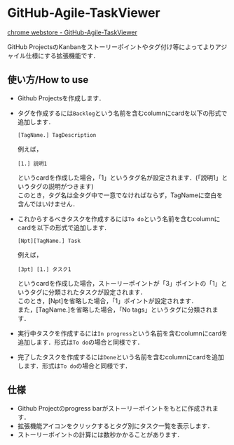 # GitHub-Agile-TaskViewer
[chrome webstore - GitHub-Agile-TaskViewer](https://chrome.google.com/webstore/detail/github-agile-taskviewer/nhebljkbdjblnjlmocfdohhiiccpipja)

GitHub ProjectsのKanbanをストーリーポイントやタグ付け等によってよりアジャイル仕様にする拡張機能です．

## 使い方/How to use
- Github Projectsを作成します．
- タグを作成するには`Backlog`という名前を含むcolumnにcardを以下の形式で追加します．
  ```
  [TagName.] TagDescription
  ```
  例えば，
  ```
  [1.] 説明1
  ```
  というcardを作成した場合，「1」というタグ名が設定されます．(「説明1」というタグの説明がつきます)  
  このとき，タグ名は全タグ中で一意でなければならず，TagNameに空白を含んではいけません．

- これからするべきタスクを作成するには`To do`という名前を含むcolumnにcardを以下の形式で追加します．
  ```
  [Npt][TagName.] Task
  ```
  例えば，
  ```
  [3pt] [1.] タスク1
  ```
  というcardを作成した場合，ストーリーポイントが「3」ポイントの「1」というタグに分類されたタスクが設定されます．  
  このとき，[Npt]を省略した場合，「1」ポイントが設定されます．  
  また，[TagName.]を省略した場合，「No tags」というタグに分類されます．  
  
- 実行中タスクを作成するには`In progress`という名前を含むcolumnにcardを追加します．形式は`To do`の場合と同様です．
- 完了したタスクを作成するには`Done`という名前を含むcolumnにcardを追加します．形式は`To do`の場合と同様です．

## 仕様
- Github Projectのprogress barがストーリーポイントをもとに作成されます．
- 拡張機能アイコンをクリックするとタグ別にタスク一覧を表示します．
- ストーリーポイントの計算には数秒かかることがあります．
